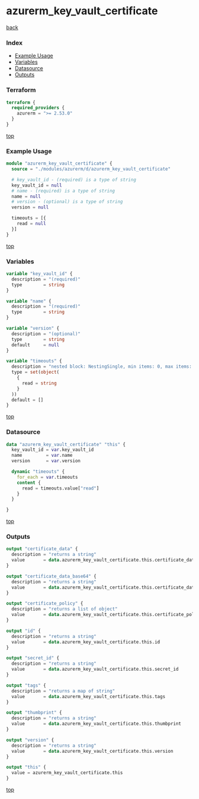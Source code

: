 # azurerm_key_vault_certificate

[back](../azurerm.md)

### Index

- [Example Usage](#example-usage)
- [Variables](#variables)
- [Datasource](#datasource)
- [Outputs](#outputs)

### Terraform

```terraform
terraform {
  required_providers {
    azurerm = ">= 2.53.0"
  }
}
```

[top](#index)

### Example Usage

```terraform
module "azurerm_key_vault_certificate" {
  source = "./modules/azurerm/d/azurerm_key_vault_certificate"

  # key_vault_id - (required) is a type of string
  key_vault_id = null
  # name - (required) is a type of string
  name = null
  # version - (optional) is a type of string
  version = null

  timeouts = [{
    read = null
  }]
}
```

[top](#index)

### Variables

```terraform
variable "key_vault_id" {
  description = "(required)"
  type        = string
}

variable "name" {
  description = "(required)"
  type        = string
}

variable "version" {
  description = "(optional)"
  type        = string
  default     = null
}

variable "timeouts" {
  description = "nested block: NestingSingle, min items: 0, max items: 0"
  type = set(object(
    {
      read = string
    }
  ))
  default = []
}
```

[top](#index)

### Datasource

```terraform
data "azurerm_key_vault_certificate" "this" {
  key_vault_id = var.key_vault_id
  name         = var.name
  version      = var.version

  dynamic "timeouts" {
    for_each = var.timeouts
    content {
      read = timeouts.value["read"]
    }
  }

}
```

[top](#index)

### Outputs

```terraform
output "certificate_data" {
  description = "returns a string"
  value       = data.azurerm_key_vault_certificate.this.certificate_data
}

output "certificate_data_base64" {
  description = "returns a string"
  value       = data.azurerm_key_vault_certificate.this.certificate_data_base64
}

output "certificate_policy" {
  description = "returns a list of object"
  value       = data.azurerm_key_vault_certificate.this.certificate_policy
}

output "id" {
  description = "returns a string"
  value       = data.azurerm_key_vault_certificate.this.id
}

output "secret_id" {
  description = "returns a string"
  value       = data.azurerm_key_vault_certificate.this.secret_id
}

output "tags" {
  description = "returns a map of string"
  value       = data.azurerm_key_vault_certificate.this.tags
}

output "thumbprint" {
  description = "returns a string"
  value       = data.azurerm_key_vault_certificate.this.thumbprint
}

output "version" {
  description = "returns a string"
  value       = data.azurerm_key_vault_certificate.this.version
}

output "this" {
  value = azurerm_key_vault_certificate.this
}
```

[top](#index)